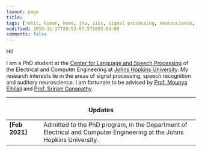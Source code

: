 ```yaml
---
layout: page
title: 
tags: [rohit, kumar, home, jhu, iisc, signal processing, neuroscience, speech processing, auditory neuroscience, graduate]
modified: 2018-11-27T20:53:07.573882-04:00
comments: false
---
```


Hi!




I am a PhD student at the [Center for Language and Speech Processing](https://www.clsp.jhu.edu/) of the Electrical and Computer Engineering at [Johns Hopkins University](https://www.jhu.edu/). My research interests lie in the areas of signal processing, speech recognition and auditory neuroscience. I am fortunate to be advised by [Prof. Mounya Elhilali](http://www.cs.cmu.edu/~fmetze/interACT/Home.html) and [Prof. Sriram Ganapathy](http://www.leap.ee.iisc.ac.in/sriram/) .  


 

----

<h3 align="center">Updates</h3>
<table class='news-table'>
    <col width="18%">
    <col width="82%">
    <tr>
        <td valign="top"><strong>[Feb 2021]</strong></td>
        <td> Admitted to the PhD program, in the Department of Electrical and Computer Engineering at the Johns Hopkins University.
        </td>
    </tr>
</table>
